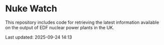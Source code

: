 # Nuke Watch

This repository includes code for retrieving the latest information available on the output of EDF nuclear power plants in the UK.

Last updated: 2025-09-24 14:13